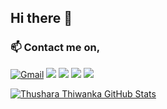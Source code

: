 ## Hi there 👋

### 📫 Contact me on,

[![Gmail](https://img.shields.io/badge/-GMAIL-D14836?style=for-the-badge&logo=gmail&logoColor=white)](mailto:thusharathiwanka123@gmail.com)
[<img src="https://img.shields.io/badge/linkedin-%230077B5.svg?&style=for-the-badge&logo=linkedin&logoColor=white" />](https://www.linkedin.com/in/thushara-thiwanka-3b4392197/)
[<img src = "https://img.shields.io/badge/instagram-%23E4405F.svg?&style=for-the-badge&logo=instagram&logoColor=white">](https://www.instagram.com/thusharathiwanka.___/)
[<img src = "https://img.shields.io/badge/facebook-%231877F2.svg?&style=for-the-badge&logo=facebook&logoColor=white">](https://www.facebook.com/thushara.thiwanka.7/)
[<img src="https://img.shields.io/badge/twitter-%231DA1F2.svg?&style=for-the-badge&logo=twitter&logoColor=white" />](https://twitter.com/tandt97)

<!--
   **thusharathiwanka/thusharathiwanka** is a ✨ _special_ ✨ repository because its `README.md` (this file) appears on your GitHub profile.

   Here are some ideas to get you started:

   - 🔭 I’m currently working on ...
   - 🌱 I’m currently learning ...
   - 👯 I’m looking to collaborate on ...
   - 🤔 I’m looking for help with ...
   - 💬 Ask me about ...
   - 📫 How to reach me: ...
-->

[![Thushara Thiwanka GitHub Stats](https://github-readme-stats.vercel.app/api?username=thusharathiwanka&show_icons=true&count_private=true)](https://github.com/thusharathiwanka)

<!--
### Tools & Technologies

<p>
   <img style="margin: auto;" src="https://github.com/thusharathiwanka/thusharathiwanka/blob/main/images/languages/html5.png?raw=true" alt=html width="50" height="50"/>
   <img style="margin: auto;" src="https://github.com/thusharathiwanka/thusharathiwanka/blob/main/images/languages/css3.png?raw=true" alt=css width="50" height="50"/>
   <img style="margin: auto;" src="https://github.com/thusharathiwanka/thusharathiwanka/blob/main/images/languages/js.png?raw=true" alt=js width="50" height="50"/>
   <img style="margin: auto;" src="https://github.com/thusharathiwanka/thusharathiwanka/blob/main/images/languages/sass.png?raw=true" alt=sass width="50" height="50"/>
   <img style="margin: auto;" src="https://github.com/thusharathiwanka/thusharathiwanka/blob/main/images/languages/c.png?raw=true" alt=c width="50" height="50"/>
   <img style="margin: auto;" src="https://github.com/thusharathiwanka/thusharathiwanka/blob/main/images/languages/python.png?raw=true" alt=python width="50" height="50"/>
   <img style="margin: auto;" src="https://github.com/thusharathiwanka/thusharathiwanka/blob/main/images/languages/php.png?raw=true" alt=php width="70" height="50"/>
   <img style="margin: auto;" src="https://github.com/thusharathiwanka/thusharathiwanka/blob/main/images/languages/java.png?raw=true" alt=java width="50" height="70"/>
</p>
<br>
<p>
   <img style="margin: auto;" src="https://github.com/thusharathiwanka/thusharathiwanka/blob/main/images/tools/git.png?raw=true" alt=git width="50" height="50"/>
   <img style="margin: auto;" src="https://github.com/thusharathiwanka/thusharathiwanka/blob/main/images/tools/github.png?raw=true" alt=github width="50" height="50"/>
   <img style="margin: auto;" src="https://github.com/thusharathiwanka/thusharathiwanka/blob/main/images/tools/netlify.png?raw=true" alt=php width="50" height="50"/>
   <img style="margin: auto;" src="https://github.com/thusharathiwanka/thusharathiwanka/blob/main/images/tools/vsc.png?raw=true" alt=vscode width="50" height="50"/>
   <img style="margin: auto;" src="https://github.com/thusharathiwanka/thusharathiwanka/blob/main/images/tools/win10.png?raw=true" alt=win10 width="50" height="50"/>
</p>
-->

